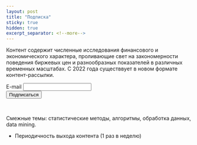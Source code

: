 ```yaml
---
layout: post
title: "Подписка"
sticky: true
hidden: true
excerpt_separator: <!--more-->
---
```


Контент содержит численные исследования финансового и экономического характера, проливающие свет на закономерности поведения биржевых цен и разнообразных показателей в различных временных масштабах. C 2022 года существвует в новом формате контент-рассылки.

<!--more-->

<form method="POST" action="https://cp.unisender.com/ru/subscribe?hash=6depdmqga8exdo6iksq5o1xazpj4w4saegmphg8fwi758zrs9f9oo" name="subscribtion_form">
    <div class="subscribe-form-item subscribe-form-item--input-email">
        <label class="subscribe-form-item__label subscribe-form-item__label--input-email subscribe-form-item__label--required">E-mail</label>
        <input class="subscribe-form-item__control subscribe-form-item__control--input-email" type="text" name="email" value="">
    </div>
    <div class="subscribe-form-item subscribe-form-item--btn-submit">
        <input class="subscribe-form-item__btn subscribe-form-item__btn--btn-submit" type="submit" value="Подписаться">
    </div>
    <input type="hidden" name="charset" value="UTF-8">
    <input type="hidden" name="default_list_id" value="1">
    <input type="hidden" name="overwrite" value="2">
    <input type="hidden" name="is_v5" value="1">
</form>

<br>


Cмежные темы: статистические методы, алгоритмы, обработка данных, data mining.

- Периодичность выхода контента (1 раз в неделю)
 







